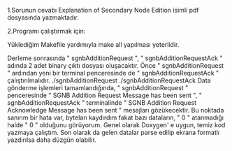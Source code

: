 1.Sorunun cevabı Explanation of Secondary Node Edition isimli pdf dosyasında yazmaktadır.

2.Programı çalıştırmak için:

Yüklediğim Makefile yardımıyla make all yapılması yeterlidir.

Derleme sonrasında " sgnbAdditionRequest ", " sgnbAdditionRequestAck " adında 2 adet binary çıktı dosyası oluşacaktır.
Önce " sgnbAdditionRequest " ardından yeni bir terminal penceresinde de " sgnbAdditionRequestAck " çalıştırılmalıdır.
./sgnbAdditionRequest
./sgnbAdditionRequestAck
Data gönderme işlemleri tamamlandığında, " sgnbAdditionRequest " penceresinde " SGNB Addition Request Message has been sent ", 
" sgnbAdditionRequestAck " terminalinde " SGNB Addition Request Acknowledge Message has been sent " mesajları gözükecektir.
Bu noktada sanırım bir hata var, byteları kaydırdım fakat bazı dataların, " 0 " atanmadığı halde " 0 " olduğunu görüyorum. Genel olarak Doxygen' e uygun, temiz kod yazmaya çalıştım. Son olarak da gelen datalar parse edilip ekrana formatlı yazdırılsa daha düzgün olabilir.
